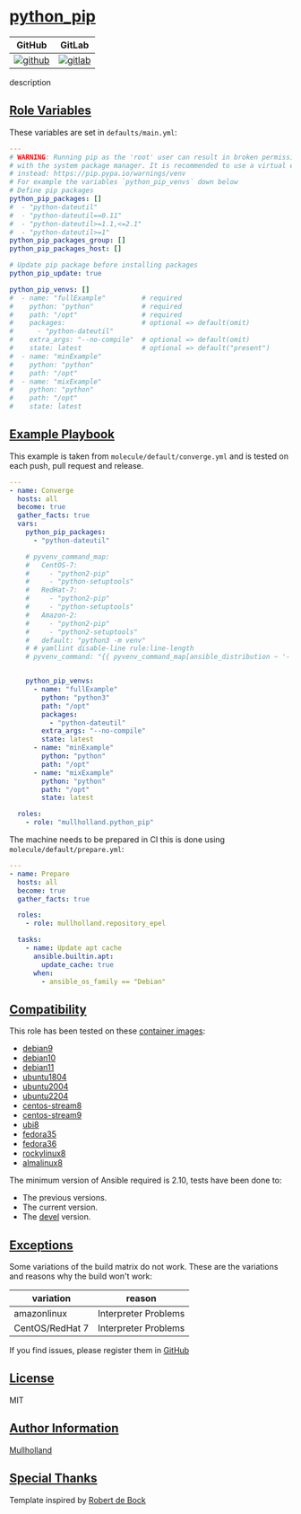 # [python_pip](#python_pip)

|GitHub|GitLab|
|------|------|
|[![github](https://github.com/mullholland/ansible-role-python_pip/workflows/Ansible%20Molecule/badge.svg)](https://github.com/mullholland/ansible-role-python_pip/actions)|[![gitlab](https://gitlab.com/mullholland/ansible-role-python_pip/badges/master/pipeline.svg)](https://gitlab.com/mullholland/ansible-role-python_pip)|[![quality](https://img.shields.io/ansible/quality/unset)](https://galaxy.ansible.com/mullholland/python_pip)|

description

## [Role Variables](#role-variables)

These variables are set in `defaults/main.yml`:
```yaml
---
# WARNING: Running pip as the 'root' user can result in broken permissions and conflicting behaviour
# with the system package manager. It is recommended to use a virtual environment
# instead: https://pip.pypa.io/warnings/venv
# For example the variables `python_pip_venvs` down below
# Define pip packages
python_pip_packages: []
#  - "python-dateutil"
#  - "python-dateutil==0.11"
#  - "python-dateutil>=1.1,<=2.1"
#  - "python-dateutil>=1"
python_pip_packages_group: []
python_pip_packages_host: []

# Update pip package before installing packages
python_pip_update: true

python_pip_venvs: []
#  - name: "fullExample"         # required
#    python: "python"            # required
#    path: "/opt"                # required
#    packages:                   # optional => default(omit)
#      - "python-dateutil"
#    extra_args: "--no-compile"  # optional => default(omit)
#    state: latest               # optional => default("present")
#  - name: "minExample"
#    python: "python"
#    path: "/opt"
#  - name: "mixExample"
#    python: "python"
#    path: "/opt"
#    state: latest
```


## [Example Playbook](#example-playbook)

This example is taken from `molecule/default/converge.yml` and is tested on each push, pull request and release.
```yaml
---
- name: Converge
  hosts: all
  become: true
  gather_facts: true
  vars:
    python_pip_packages:
      - "python-dateutil"

    # pyvenv_command_map:
    #   CentOS-7:
    #     - "python2-pip"
    #     - "python-setuptools"
    #   RedHat-7:
    #     - "python2-pip"
    #     - "python-setuptools"
    #   Amazon-2:
    #     - "python2-pip"
    #     - "python2-setuptools"
    #   default: "python3 -m venv"
    # # yamllint disable-line rule:line-length
    # pyvenv_command: "{{ pyvenv_command_map[ansible_distribution ~ '-' ~ ansible_distribution_major_version] | default(pyvenv_command_map['default'] ) }}"


    python_pip_venvs:
      - name: "fullExample"
        python: "python3"
        path: "/opt"
        packages:
          - "python-dateutil"
        extra_args: "--no-compile"
        state: latest
      - name: "minExample"
        python: "python"
        path: "/opt"
      - name: "mixExample"
        python: "python"
        path: "/opt"
        state: latest

  roles:
    - role: "mullholland.python_pip"
```

The machine needs to be prepared in CI this is done using `molecule/default/prepare.yml`:
```yaml
---
- name: Prepare
  hosts: all
  become: true
  gather_facts: true

  roles:
    - role: mullholland.repository_epel

  tasks:
    - name: Update apt cache
      ansible.builtin.apt:
        update_cache: true
      when:
        - ansible_os_family == "Debian"
```





## [Compatibility](#compatibility)

This role has been tested on these [container images](https://hub.docker.com/u/mullholland):

-   [debian9](https://hub.docker.com/r/mullholland/docker-molecule-debian9)
-   [debian10](https://hub.docker.com/r/mullholland/docker-molecule-debian10)
-   [debian11](https://hub.docker.com/r/mullholland/docker-molecule-debian11)
-   [ubuntu1804](https://hub.docker.com/r/mullholland/docker-molecule-ubuntu1804)
-   [ubuntu2004](https://hub.docker.com/r/mullholland/docker-molecule-ubuntu2004)
-   [ubuntu2204](https://hub.docker.com/r/mullholland/docker-molecule-ubuntu2204)
-   [centos-stream8](https://hub.docker.com/r/mullholland/docker-molecule-centos-stream8)
-   [centos-stream9](https://hub.docker.com/r/mullholland/docker-molecule-centos-stream9)
-   [ubi8](https://hub.docker.com/r/mullholland/docker-molecule-ubi8)
-   [fedora35](https://hub.docker.com/r/mullholland/docker-molecule-fedora35)
-   [fedora36](https://hub.docker.com/r/mullholland/docker-molecule-fedora36)
-   [rockylinux8](https://hub.docker.com/r/mullholland/docker-molecule-rockylinux8)
-   [almalinux8](https://hub.docker.com/r/mullholland/docker-molecule-almalinux8)

The minimum version of Ansible required is 2.10, tests have been done to:

-   The previous versions.
-   The current version.
-   The [devel](https://docs.ansible.com/ansible/latest/installation_guide/intro_installation.html#installing-devel-from-github-with-pip) version.



## [Exceptions](#exceptions)

Some variations of the build matrix do not work. These are the variations and reasons why the build won't work:

| variation                 | reason                 |
|---------------------------|------------------------|
| amazonlinux | Interpreter Problems |
| CentOS/RedHat 7 | Interpreter Problems |


If you find issues, please register them in [GitHub](https://github.com/mullholland/ansible-role-python_pip/issues)

## [License](#license)

MIT


## [Author Information](#author-information)

[Mullholland](https://github.com/mullholland)

## [Special Thanks](#special-thanks)

Template inspired by [Robert de Bock](https://github.com/robertdebock)
